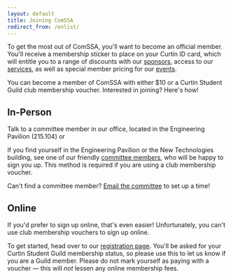 ```yaml
---
layout: default
title: Joining ComSSA
redirect_from: /enlist/
---
```


To get the most out of ComSSA, you'll want to become an official member. You'll
receive a membership sticker to place on your Curtin ID card, which will entitle
you to a range of discounts with our [sponsors], access to our [services], as
well as special member pricing for our [events].

[sponsors]: /sponsors/
[services]: /services/
[events]: /events/

You can become a member of ComSSA with either $10 or a Curtin Student Guild club
membership voucher. Interested in joining? Here's how!

## In-Person

Talk to a committee member in our office, located in the Engineering Pavilion (215.104) or 

If you find yourself in the Engineering Pavilion or the New Technologies
building, see one of our friendly [committee members][about], who will be happy
to sign you up. This method is required if you are using a club membership
voucher.

Can't find a committee member? [Email the committee][email] to set up a time!

[about]: /about/
[email]: mailto:club@comssa.org.au

## Online

If you'd prefer to sign up online, that's even easier! Unfortunately, you can't
use club membership vouchers to sign up online.

To get started, head over to our [registration page][tidy]. You'll be asked for
your Curtin Student Guild membership status, so please use this to let us know
if you are a Guild member. Please do not mark yourself as paying with a voucher
— this will *not* lessen any online membership fees.

[tidy]: https://comssa.tidyclub.com/public/memberships/new
